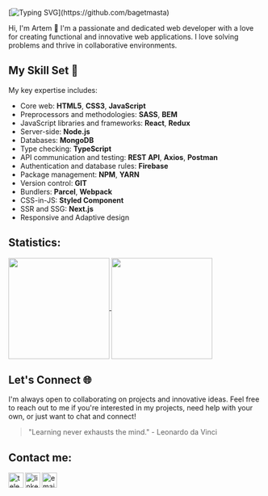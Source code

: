 [![Typing SVG](https://readme-typing-svg.demolab.com?font=Monaco&pause=1000&color=333333&background=30FFA300&width=435&lines=Welcome+to+my+world+of+code!)](https://github.com/bagetmasta)

Hi, I'm Artem 👋 I'm a passionate and dedicated web developer with a love for creating functional and innovative web applications. I love solving problems and thrive in collaborative environments.

## My Skill Set 🔧

My key expertise includes:

- Core web: **HTML5**, **CSS3**, **JavaScript**
- Preprocessors and methodologies: **SASS**, **BEM**
- JavaScript libraries and frameworks: **React**, **Redux**
- Server-side: **Node.js**
- Databases: **MongoDB**
- Type checking: **TypeScript**
- API communication and testing: **REST API**, **Axios**, **Postman**
- Authentication and database rules: **Firebase**
- Package management: **NPM**, **YARN** 
- Version control: **GIT**
- Bundlers: **Parcel**, **Webpack**
- CSS-in-JS: **Styled Component**
- SSR and SSG: **Next.js**
- Responsive and Adaptive design

## Statistics:

<a href="https://github.com/bagetmasta">
  <img height=200 align="center" src="https://github-readme-stats.vercel.app/api?username=bagetmasta&show_icons=true&theme=dark" />
</a>
<a href="https://github.com/bagetmasta">
  <img height=200 align="center" src="https://streak-stats.demolab.com?user=bagetmasta&theme=dark" />
</a>

## Let's Connect 🌐

I'm always open to collaborating on projects and innovative ideas. Feel free to reach out to me if you're interested in my projects, need help with your own, or just want to chat and connect!

> "Learning never exhausts the mind." - Leonardo da Vinci

## Contact me:
[<img align="left" alt="telegram" width="30px" src="https://cdn-icons-png.flaticon.com/512/2111/2111646.png" />](https://t.me/baget_masta)
[<img align="left" alt="linkedIn" width="30px" src="https://cdn-icons-png.flaticon.com/512/174/174857.png" />](https://www.linkedin.com/in/artem-bahmet/)
[<img align="left" alt="email" width="30px" src="https://i.ibb.co/0Mr1ZMr/gmail.png" />](mailto:baget.masta@gmail.com)
